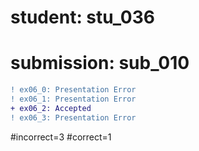 # student: stu_036
# submission: sub_010

```diff
! ex06_0: Presentation Error
! ex06_1: Presentation Error
+ ex06_2: Accepted
! ex06_3: Presentation Error
```
#incorrect=3
#correct=1
